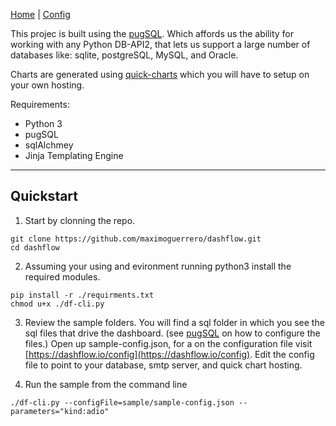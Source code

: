 [Home](/) | [Config](/config)


This projec is built using the [pugSQL](https://pugsql.org/). Which affords us the ability for working with any Python DB-API2, that lets us support a large number of databases  like:  sqlite, postgreSQL, MySQL, and Oracle.

Charts are generated using [quick-charts](https://quickchart.io/) which you will have to setup on your own hosting.

Requirements:
    
- Python 3
- pugSQL
- sqlAlchmey 
- Jinja Templating Engine
  

---
## Quickstart

1) Start by clonning the repo.


```
git clone https://github.com/maximoguerrero/dashflow.git
cd dashflow
```

2) Assuming your using and evironment running python3 install the required modules.
   

```
pip install -r ./requirments.txt
chmod u+x ./df-cli.py
```

3) Review the sample folders. You will find a sql folder in which you see the sql files that drive the dashboard. (see [pugSQL](https://pugsql.org) on how to configure the files.) Open up sample-config.json, for a on the configuration file visit [https://dashflow.io/config](https://dashflow.io/config). Edit the config file to point to your database, smtp server, and quick chart hosting.

4) Run the sample from the command line

```
./df-cli.py --configFile=sample/sample-config.json --parameters="kind:adio"
```
